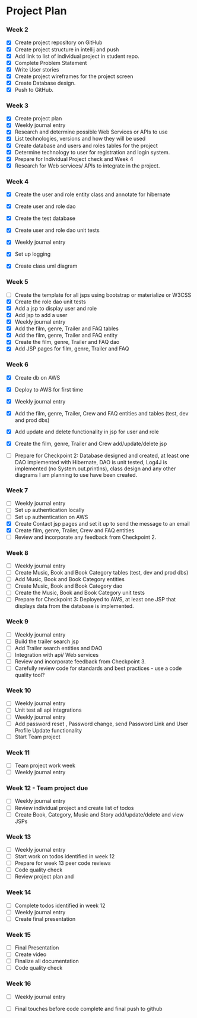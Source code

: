 # Project Plan

### Week 2
- [X] Create project repository on GitHub
- [X] Create project structure in intellij and push
- [X] Add link to list of individual project in student repo.
- [X] Complete Problem Statement
- [X] Write User stories
- [X] Create project wireframes for the project screen
- [X] Create Database design.
- [X] Push to GitHub.

### Week 3
- [X] Create project plan
- [X] Weekly journal entry
- [X] Research and determine possible Web Services or APIs to use
- [X] List technologies, versions and how they will be used
- [X] Create database and users and roles tables for the project
- [X] Determine technology to user for registration and login system.
- [X] Prepare for Individual Project check and Week 4
- [X] Research for Web services/ APIs to integrate in the project.

### Week 4
- [X] Create the user and role entity class and annotate for hibernate
- [X] Create user and role dao
- [X] Create the test database
- [X] Create user and role dao unit tests
- [X] Weekly journal entry
- [X] Set up logging
- [x] Create class uml diagram


### Week 5

- [ ] Create the template for all jsps using bootstrap or materialize or W3CSS
- [X] Create the role dao unit tests
- [X] Add a jsp to display user and role
- [X] Add jsp to add a user
- [X] Weekly journal entry
- [X] Add the film, genre, Trailer and FAQ  tables
- [X] Add the film, genre, Trailer and FAQ  entity
- [X] Create the film, genre, Trailer and FAQ dao
- [X] Add JSP pages for film, genre, Trailer and FAQ

### Week 6
- [X] Create db on AWS
- [X] Deploy to AWS for first time
- [X] Weekly journal entry
- [X] Add the film, genre, Trailer, Crew and FAQ entities and tables (test, dev and prod dbs)
- [x] Add update and delete functionality in jsp for user and role
- [X] Create the film, genre, Trailer and Crew add/update/delete jsp
- [ ] Prepare for Checkpoint 2: Database designed and created, at least one DAO implemented with Hibernate, DAO is unit tested, Log4J is implemented (no System.out.printlns), class design and any other diagrams I am planning to use have been created.


### Week 7

- [ ] Weekly journal entry
- [ ] Set up authentication locally
- [ ] Set up authentication on AWS
- [x] Create Contact jsp pages and set it up to send the message to an email
- [x] Create film, genre, Trailer, Crew and FAQ entities
- [ ] Review and incorporate any feedback from Checkpoint 2.

### Week 8

- [ ] Weekly journal entry
- [ ] Create Music, Book and Book Category tables (test, dev and prod dbs)
- [ ] Add Music, Book and Book Category entities
- [ ] Create Music, Book and Book Category dao
- [ ] Create the Music, Book and Book Category unit tests
- [ ] Prepare for Checkpoint 3: Deployed to AWS, at least one JSP that displays data from the database is implemented.

### Week 9
- [ ] Weekly journal entry
- [ ] Build the trailer search jsp
- [ ] Add Trailer search entities and DAO
- [ ] Integration with api/ Web services
- [ ] Review and incorporate feedback from Checkpoint 3.
- [ ] Carefully review code for standards and best practices - use a code quality tool?
### Week 10
- [ ] Weekly journal entry
- [ ] Unit test all api integrations
- [ ] Weekly journal entry
- [ ] Add password reset , Password change, send Password Link  and User Profile Update functionality
- [ ] Start Team project

### Week 11
- [ ]  Team project work week
- [ ] Weekly journal entry

### Week 12 - Team project due
- [ ] Weekly journal entry
- [ ] Review individual project and create list of todos
- [ ] Create Book, Category, Music and Story add/update/delete and view JSPs

### Week 13
- [ ] Weekly journal entry
- [ ] Start work on  todos identified in week 12
- [ ] Prepare for week 13 peer code reviews
- [ ] Code quality check
- [ ] Review project plan and

### Week 14
- [ ] Complete todos identified in week 12
- [ ] Weekly journal entry
- [ ] Create final presentation

### Week 15
- [ ] Final Presentation
- [ ] Create video
- [ ] Finalize all documentation
- [ ] Code quality check

### Week 16
- [ ] Weekly journal entry
- [ ] Final touches before code complete and final push to github







